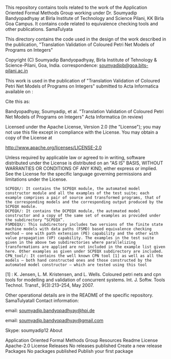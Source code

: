 This repository contains tools related to the work of the Application Oriented Formal Methods Group working under Dr. Soumyadip Bandyopadhyay at Birla Institute of Technology and Science Pilani, KK Birla Goa Campus. It contains code related to equivalence checking tools and other publications.
SamaTulyata

This directory contains the code used in the design of the work described in the publication, "Translation Validation of Coloured Petri Net Models of Programs on Integers"

Copyright (C) Soumyadip Bandyopadhyay, Birla Institute of Tehnology & Science-Pilani, Goa, India. correspondence: soumyadipb@goa.bits-pilani.ac.in

This work is used in the publication of "Translation Validation of Coloured Petri Net Models of Programs on Integers" submitted to Acta Informatica available on :

Cite this as:

Bandyopadhyay, Soumyadip, et al. "Translation Validation of Coloured Petri Net Models of Programs on Integers" Acta Informatica (in review)

Licensed under the Apache License, Version 2.0 (the "License"); you may not use this file except in compliance with the License. You may obtain a copy of the License at

 http://www.apache.org/licenses/LICENSE-2.0

Unless required by applicable law or agreed to in writing, software distributed under the License is distributed on an "AS IS" BASIS, WITHOUT WARRANTIES OR CONDITIONS OF ANY KIND, either express or implied. See the License for the specific language governing permissions and limitations under the License.

    SCPEQX/: It contains the SCPEQX module, the automated model constructor module and all the examples of the test suite; each example comprises a pair of source and transformed programs, that of the corresponding models and the corresponding output produced by the SCPEQX module.
    DCPEQX/: It contains the DCPEQX module, the automated model constructor and a copy of the same set of examples as provided under the subdirectory “SCPEQX”.
    FSMDEQX/: This subdirectory includes two versions of the finite state machine models with data paths (FSMD) based equivalence checking method – one with path extension (PE) capability and the other with value propagation (VP) capability. The examples in the test suite given in the above two subdirectories where parallelizing transformations are applied are not included in the example list given here. Other examples as given under SCPEQX subdirectory are included.
    CPN_tool/: It contains the well known CPN tool [1] as well as all the models – both hand constructed ones and those constructed by the automated model constructor – which are tested using this tool

[1] : K. Jensen, L. M. Kristensen, and L. Wells. Coloured petri nets and cpn tools for modelling and validation of concurrent systems. Int. J. Softw. Tools Technol. Transf., 9(3):213–254, May 2007.

Other operational details are in the README of the specific repository.
SamaTulyataII
Contact information:

email: soumyadip.bandyopadhyay@hpi.de

email: soumyadip.bandyopadhyay@gmail.com

Skype: soumyadip12
About

Application Oriented Formal Methods Group
Resources
Readme
License
Apache-2.0 License
Releases
No releases published
Create a new release
Packages
No packages published
Publish your first package
